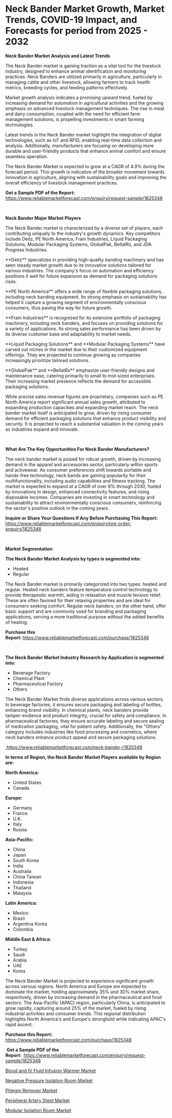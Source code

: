 <p><h1>Neck Bander Market Growth, Market Trends, COVID-19 Impact, and Forecasts for period from 2025 - 2032</h1></p><p><strong>Neck Bander Market Analysis and Latest Trends</strong></p>
<p><p>The Neck Bander market is gaining traction as a vital tool for the livestock industry, designed to enhance animal identification and monitoring practices. Neck Banders are utilized primarily in agriculture, particularly in managing cattle and other livestock, allowing farmers to track health metrics, breeding cycles, and feeding patterns effectively. </p><p>Market growth analysis indicates a promising upward trend, fueled by increasing demand for automation in agricultural activities and the growing emphasis on advanced livestock management techniques. The rise in meat and dairy consumption, coupled with the need for efficient farm management solutions, is propelling investments in smart farming technologies.</p><p>Latest trends in the Neck Bander market highlight the integration of digital technologies, such as IoT and RFID, enabling real-time data collection and analysis. Additionally, manufacturers are focusing on developing more durable and user-friendly products that enhance animal comfort and ensure seamless operation. </p><p>The Neck Bander Market is expected to grow at a CAGR of 4.9% during the forecast period. This growth is indicative of the broader movement towards innovation in agriculture, aligning with sustainability goals and improving the overall efficiency of livestock management practices.</p></p>
<p><strong>Get a Sample PDF of the Report:&nbsp;</strong> <a href="https://www.reliablemarketforecast.com/enquiry/request-sample/1825348?utm_campaign=2447&utm_medium=2&utm_source=Github&utm_content=ia&utm_term=09042025&utm_id=neck-bander">https://www.reliablemarketforecast.com/enquiry/request-sample/1825348</a></p>
<p>&nbsp;</p>
<p><strong>Neck Bander Major Market Players</strong></p>
<p><p>The Neck Bander market is characterized by a diverse set of players, each contributing uniquely to the industry's growth dynamics. Key competitors include Deitz, PE North America, Frain Industries, Liquid Packaging Solutions, Modular Packaging Systems, GlobalPak, BellatRx, and JDA Progress Industries.</p><p>**Deitz** specializes in providing high-quality banding machinery and has seen steady market growth due to its innovative solutions tailored for various industries. The company's focus on automation and efficiency positions it well for future expansion as demand for packaging solutions rises.</p><p>**PE North America** offers a wide range of flexible packaging solutions, including neck banding equipment. Its strong emphasis on sustainability has helped it capture a growing segment of environmentally conscious consumers, thus paving the way for future growth.</p><p>**Frain Industries** is recognized for its extensive portfolio of packaging machinery, including neck banders, and focuses on providing solutions for a variety of applications. Its strong sales performance has been driven by its diverse customer base and adaptability to market needs.</p><p>**Liquid Packaging Solutions** and **Modular Packaging Systems** have carved out niches in the market due to their customized equipment offerings. They are projected to continue growing as companies increasingly prioritize tailored solutions.</p><p>**GlobalPak** and **BellatRx** emphasize user-friendly designs and maintenance ease, catering primarily to small to mid-sized enterprises. Their increasing market presence reflects the demand for accessible packaging solutions.</p><p>While precise sales revenue figures are proprietary, companies such as PE North America report significant annual sales growth, attributed to expanding production capacities and expanding market reach. The neck bander market itself is anticipated to grow, driven by rising consumer demand for efficient packaging solutions that enhance product visibility and security. It is projected to reach a substantial valuation in the coming years as industries expand and innovate.</p></p>
<p>&nbsp;</p>
<p><strong>What Are The Key Opportunities For Neck Bander Manufacturers?</strong></p>
<p><p>The neck bander market is poised for robust growth, driven by increasing demand in the apparel and accessories sector, particularly within sports and activewear. As consumer preferences shift towards portable and hands-free technology, neck bands are gaining popularity for their multifunctionality, including audio capabilities and fitness tracking. The market is expected to expand at a CAGR of over 8% through 2030, fueled by innovations in design, enhanced connectivity features, and rising disposable incomes. Companies are investing in smart technology and sustainability to attract environmentally conscious consumers, reinforcing the sector's positive outlook in the coming years.</p></p>
<p><strong>Inquire or Share Your Questions If Any Before Purchasing This Report:</strong> <a href="https://www.reliablemarketforecast.com/enquiry/pre-order-enquiry/1825348?utm_campaign=2447&utm_medium=2&utm_source=Github&utm_content=ia&utm_term=09042025&utm_id=neck-bander">https://www.reliablemarketforecast.com/enquiry/pre-order-enquiry/1825348</a></p>
<p>&nbsp;</p>
<p><strong>Market Segmentation</strong></p>
<p><strong>The Neck Bander Market Analysis by types is segmented into:</strong></p>
<p><ul><li>Heated</li><li>Regular</li></ul></p>
<p><p>The Neck Bander market is primarily categorized into two types: heated and regular. Heated neck banders feature temperature control technology to provide therapeutic warmth, aiding in relaxation and muscle tension relief. These are often favored for their relaxing properties and are ideal for consumers seeking comfort. Regular neck banders, on the other hand, offer basic support and are commonly used for branding and packaging applications, serving a more traditional purpose without the added benefits of heating.</p></p>
<p><strong>Purchase this Report:&nbsp;</strong><a href="https://www.reliablemarketforecast.com/purchase/1825348?utm_campaign=2447&utm_medium=2&utm_source=Github&utm_content=ia&utm_term=09042025&utm_id=neck-bander">https://www.reliablemarketforecast.com/purchase/1825348</a></p>
<p>&nbsp;</p>
<p><strong>The Neck Bander Market Industry Research by Application is segmented into:</strong></p>
<p><ul><li>Beverage Factory</li><li>Chemical Plant</li><li>Pharmaceutical Factory</li><li>Others</li></ul></p>
<p><p>The Neck Bander Market finds diverse applications across various sectors. In beverage factories, it ensures secure packaging and labeling of bottles, enhancing brand visibility. In chemical plants, neck banders provide tamper-evidence and product integrity, crucial for safety and compliance. In pharmaceutical factories, they ensure accurate labeling and secure sealing of medication packaging, vital for patient safety. Additionally, the "Others" category includes industries like food processing and cosmetics, where neck banders enhance product appeal and secure packaging solutions.</p></p>
<p><a href="https://www.reliablemarketforecast.com/neck-bander-r1825348?utm_campaign=2447&utm_medium=2&utm_source=Github&utm_content=ia&utm_term=09042025&utm_id=neck-bander">&nbsp;https://www.reliablemarketforecast.com/neck-bander-r1825348</a></p>
<p><strong>In terms of Region, the Neck Bander Market Players available by Region are:</strong></p>
<p>
    <p> <strong> North America: </strong>
        <ul>
            <li>United States</li>
            <li>Canada</li>
        </ul>
        </p> 
    <p> <strong> Europe: </strong>
        <ul>
            <li>Germany</li>
            <li>France</li>
            <li>U.K.</li>
            <li>Italy</li>
            <li>Russia</li>
        </ul>
        </p> 
    <p> <strong> Asia-Pacific: </strong>
        <ul>
            <li>China</li>
            <li>Japan</li>
            <li>South Korea</li>
            <li>India</li>
            <li>Australia</li>
            <li>China Taiwan</li>
            <li>Indonesia</li>
            <li>Thailand</li>
            <li>Malaysia</li>
        </ul>
        </p> 
    <p> <strong> Latin America: </strong>
        <ul>
            <li>Mexico</li>
            <li>Brazil</li>
            <li>Argentina Korea</li>
            <li>Colombia</li>
        </ul>
        </p> 
    <p> <strong> Middle East & Africa: </strong>
        <ul>
            <li>Turkey</li>
            <li>Saudi</li>
            <li>Arabia</li>
            <li>UAE</li>
            <li>Korea</li>
        </ul>
    </p>
    </p>
<p><p>The Neck Bander Market is projected to experience significant growth across various regions. North America and Europe are expected to dominate the market, holding approximately 35% and 30% market share, respectively, driven by increasing demand in the pharmaceutical and food sectors. The Asia-Pacific (APAC) region, particularly China, is anticipated to grow rapidly, capturing around 25% of the market, fueled by rising industrial activities and consumer trends. This regional distribution highlights North America's and Europe's stronghold while indicating APAC's rapid ascent.</p></p>
<p><strong>Purchase this Report: </strong><a href="https://www.reliablemarketforecast.com/purchase/1825348?utm_campaign=2447&utm_medium=2&utm_source=Github&utm_content=ia&utm_term=09042025&utm_id=neck-bander">https://www.reliablemarketforecast.com/purchase/1825348</a></p>
<p>&nbsp;<strong>Get a Sample PDF of the Report:&nbsp;&nbsp;</strong><a href="https://www.reliablemarketforecast.com/enquiry/request-sample/1825348?utm_campaign=2447&utm_medium=2&utm_source=Github&utm_content=ia&utm_term=09042025&utm_id=neck-bander">https://www.reliablemarketforecast.com/enquiry/request-sample/1825348</a></p>
<p><strong></strong></p>
<p><p><a href="https://www.linkedin.com/pulse/market-insights-blood-iv-fluid-infusion-warmer-88-cagr-ebpde?utm_campaign=2447&utm_medium=2&utm_source=Github&utm_content=ia&utm_term=09042025&utm_id=neck-bander">Blood and IV Fluid Infusion Warmer Market</a></p><p><a href="https://www.linkedin.com/pulse/determining-negative-pressure-isolation-roommarket-size-trends-ftsye?utm_campaign=2447&utm_medium=2&utm_source=Github&utm_content=ia&utm_term=09042025&utm_id=neck-bander">Negative Pressure Isolation Room Market</a></p><p><a href="https://www.linkedin.com/pulse/industry-breakdown-phlegm-remover-market-size-growth-zdfff?utm_campaign=2447&utm_medium=2&utm_source=Github&utm_content=ia&utm_term=09042025&utm_id=neck-bander">Phlegm Remover Market</a></p><p><a href="https://www.linkedin.com/pulse/examining-peripheral-artery-stentmarket-factorsinfluencing-sgzdc?utm_campaign=2447&utm_medium=2&utm_source=Github&utm_content=ia&utm_term=09042025&utm_id=neck-bander">Peripheral Artery Stent Market</a></p><p><a href="https://www.linkedin.com/pulse/trustworthy-market-insights-modular-isolation-room-size-share-sjzue?utm_campaign=2447&utm_medium=2&utm_source=Github&utm_content=ia&utm_term=09042025&utm_id=neck-bander">Modular Isolation Room Market</a></p></p>